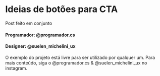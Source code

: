 # Ideias de botões para CTA

Post feito em conjunto

#### Programador: @programador.cs

#### Designer: @suelen_michelini_ux

O exemplo do projeto está livre para ser utilizado por qualquer um.
Para mais conteúdo, siga o @programador.cs & @suelen_michelini_ux no instagram.
